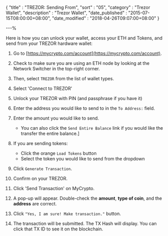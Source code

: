 {
"title"       : "TREZOR: Sending From",
"sort"        : "05",
"category"    : "Trezor Wallet",
"description" : "Trezor Wallet",
"date_published" : "2015-07-15T08:00:00+08:00",
"date_modified"  : "2018-04-26T09:07:00+08:00"
}

---%

Here is how you can unlock your wallet, access your ETH and Tokens, and send from your TREZOR hardware wallet:

1. Go to [https://mycrypto.com/account](https://mycrypto.com/account).

2. Check to make sure you are using an ETH node by looking at the Network Switcher in the top-right corner.

3. Then, select `TREZOR` from the list of wallet types.

3.  Select 'Connect to TREZOR'

4.  Unlock your TREZOR with PIN (and passphrase if you have it)

4. Enter the address you would like to send to in the `To Address:` field.

5. Enter the amount you would like to send.
	- You can also click the `Send Entire Balance` link if you would like the transfer the entire balance.]

6. If you are sending tokens:
	- Click the orange `Load Tokens` button
	- Select the token you would like to send from the dropdown

7. Click `Generate Transaction`.

8. Confirm on your TREZOR.

9. Click 'Send Transaction' on MyCrypto.

10. A pop-up will appear. Double-check the **amount**, **type of coin**, and the **address** are correct.

11. Click `"Yes, I am sure! Make transaction."` button.

12. The transaction will be submitted. The TX Hash will display. You can click that TX ID to see it on the blockchain.
